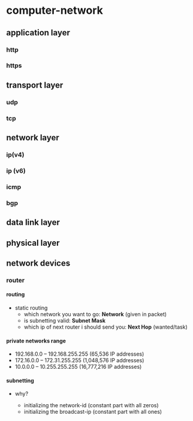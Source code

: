 # computer-network

## application layer

### http

### https

## transport layer

### udp

### tcp

## network layer

### ip(v4)

### ip (v6)

### icmp

### bgp

## data link layer

## physical layer

## network devices

### router

#### routing

- static routing
  - which network you want to go: **Network** (given in packet)
  - is subnetting valid: **Subnet Mask**
  - which ip of next router i should send you: **Next Hop** (wanted/task)

#### private networks range

- 192.168.0.0 – 192.168.255.255 (65,536 IP addresses)
- 172.16.0.0 – 172.31.255.255 (1,048,576 IP addresses)
- 10.0.0.0 – 10.255.255.255 (16,777,216 IP addresses)

#### subnetting

- why?


  - initializing the network-id (constant part with all zeros)
  - initializing the broadcast-ip (constant part with all ones)
